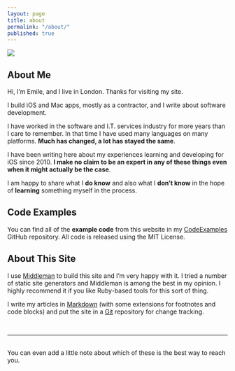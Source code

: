 ```yaml
---
layout: page
title: about
permalink: "/about/"
published: true
---
```

<img class="col one right" src="/img/prof_pic.jpg">

<br/>

## About Me

Hi, I’m Emile, and I live in London. Thanks for visiting my site.

I build iOS and Mac apps, mostly as a contractor, and I write about software development.

I have worked in the software and I.T. services industry for more years than I care to remember. In that time I have used many languages on many platforms. **Much has changed, a lot has stayed the same**.

I have been writing here about my experiences learning and developing for iOS since 2010. **I make no claim to be an expert in any of these things even when it might actually be the case**.

I am happy to share what I **do know** and also what I **don’t know** in the hope of **learning** something myself in the process.

## Code Examples

You can find all of the **example code** from this website in my [CodeExamples](https://github.com/kharrison/CodeExamples) GitHub repository. All code is released using the MIT License.

## About This Site

I use [Middleman](https://middlemanapp.com/) to build this site and I’m very happy with it. I tried a number of static site generators and Middleman is among the best in my opinion. I highly recommend it if you like Ruby-based tools for this sort of thing.

I write my articles in [Markdown](http://daringfireball.net/projects/markdown/) (with some extensions for footnotes and code blocks) and put the site in a [Git](https://git-scm.com/) repository for change tracking.



<br/>

<hr/>
<br/>
<span class="contacticon center">
	<a href="mailto:you@example.com"><i class="fa fa-envelope-square"></i></a>
	<a href="https://github.com" target="_blank"><i class="fa fa-github-square"></i></a>
	<a href="https://www.linkedin.com" target="_blank"><i class="fa fa-linkedin-in fa-xs"></i></a>
	<a href="http://tumblr.com" target="_blank"><i class="fa fa-tumblr-square"></i></a>
	<a href="https://twitter.com" target="_blank"><i class="fa fa-twitter-square"></i></a>
</span>

<div class="col three caption">
	You can even add a little note about which of these is the best way to reach you.
</div>
